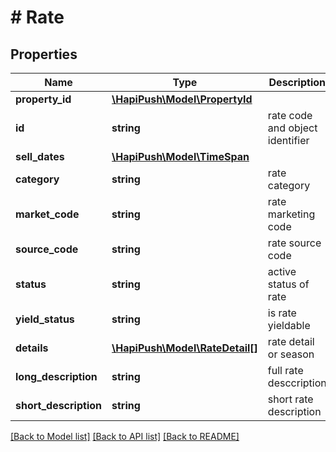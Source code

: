 # # Rate

## Properties

Name | Type | Description | Notes
------------ | ------------- | ------------- | -------------
**property_id** | [**\HapiPush\Model\PropertyId**](PropertyId.md) |  | [optional] 
**id** | **string** | rate code and object identifier | [optional] 
**sell_dates** | [**\HapiPush\Model\TimeSpan**](TimeSpan.md) |  | [optional] 
**category** | **string** | rate category | [optional] 
**market_code** | **string** | rate marketing code | [optional] 
**source_code** | **string** | rate source code | [optional] 
**status** | **string** | active status of rate | [optional] 
**yield_status** | **string** | is rate yieldable | [optional] 
**details** | [**\HapiPush\Model\RateDetail[]**](RateDetail.md) | rate detail or season | [optional] 
**long_description** | **string** | full rate desccription | [optional] 
**short_description** | **string** | short rate description | [optional] 

[[Back to Model list]](../../README.md#documentation-for-models) [[Back to API list]](../../README.md#documentation-for-api-endpoints) [[Back to README]](../../README.md)


